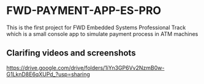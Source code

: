 # FWD-PAYMENT-APP-ES-PRO
This is the first project for FWD Embedded Systems Professional Track which is a small console app to simulate payment process in ATM machines
## Clarifing videos and screenshots
https://drive.google.com/drive/folders/1iYn3GP6Vv2NzmB0w-G1LknD8E6qXUPd_?usp=sharing
